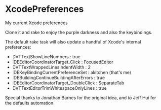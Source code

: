 XcodePreferences
================

My current Xcode preferences

Clone it and rake to enjoy the purple darkness and also the keybindings.

The default rake task will also update a handful of Xcode's internal preferences:

- DVTTextShowLineNumbers : true
- IDEEditorCoordinatorTarget_Click : FocusedEditor
- DVTTextWrappedLinesIndentWidth : 2
- IDEKeyBindingCurrentPreferenceSet : akitchen (that's me)
- IDEBuildingContinueBuildingAfterErrors : true
- IDEEditorCoordinatorTarget_DoubleClick : SeparateTab
- DVTTextEditorTrimWhitespaceOnlyLines : true

Special thanks to Jonathan Barnes for the original idea, and to Jeff Hui for the defaults automation

